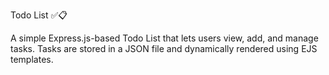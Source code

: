 Todo List ✅📋

A simple Express.js-based Todo List that lets users view, add, and manage tasks. Tasks are stored in a JSON file and dynamically rendered using EJS templates.
